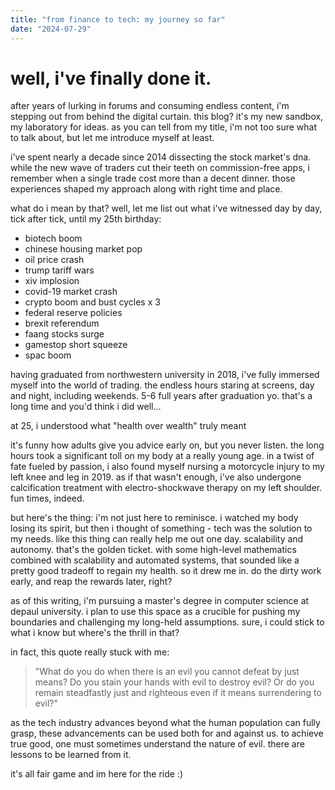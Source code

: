 ```yaml
---
title: "from finance to tech: my journey so far"
date: "2024-07-29"
---
```


# well, i've finally done it.

after years of lurking in forums and consuming endless content, i'm stepping out from behind the digital curtain. this blog? it's my new sandbox, my laboratory for ideas. as you can tell from my title, i'm not too sure what to talk about, but let me introduce myself at least.

i've spent nearly a decade since 2014 dissecting the stock market's dna. while the new wave of traders cut their teeth on commission-free apps, i remember when a single trade cost more than a decent dinner. those experiences shaped my approach along with right time and place.

what do i mean by that? well, let me list out what i've witnessed day by day, tick after tick, until my 25th birthday:

- biotech boom
- chinese housing market pop
- oil price crash
- trump tariff wars
- xiv implosion
- covid-19 market crash
- crypto boom and bust cycles x 3
- federal reserve policies
- brexit referendum
- faang stocks surge
- gamestop short squeeze
- spac boom

having graduated from northwestern university in 2018, i've fully immersed myself into the world of trading. the endless hours staring at screens, day and night, including weekends. 5-6 full years after graduation yo. that's a long time and you'd think i did well...

at 25, i understood what "health over wealth" truly meant

it's funny how adults give you advice early on, but you never listen. the long hours took a significant toll on my body at a really young age. in a twist of fate fueled by passion, i also found myself nursing a motorcycle injury to my left knee and leg in 2019. as if that wasn't enough, i've also undergone calcification treatment with electro-shockwave therapy on my left shoulder. fun times, indeed.

but here's the thing: i'm not just here to reminisce. i watched my body losing its spirit, but then i thought of something - tech was the solution to my needs. like this thing can really help me out one day. scalability and autonomy. that's the golden ticket. with some high-level mathematics combined with scalability and automated systems, that sounded like a pretty good tradeoff to regain my health. so it drew me in. do the dirty work early, and reap the rewards later, right?

as of this writing, i'm pursuing a master's degree in computer science at depaul university. i plan to use this space as a crucible for pushing my boundaries and challenging my long-held assumptions. sure, i could stick to what i know but where's the thrill in that?

in fact, this quote really stuck with me:

> "What do you do when there is an evil you cannot defeat by just means? Do you stain your hands with evil to destroy evil? Or do you remain steadfastly just and righteous even if it means surrendering to evil?"

as the tech industry advances beyond what the human population can fully grasp, these advancements can be used both for and against us. to achieve true good, one must sometimes understand the nature of evil. there are lessons to be learned from it.

it's all fair game and im here for the ride :)
